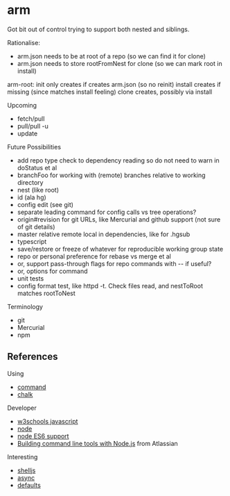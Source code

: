 # arm

Got bit out of control trying to support both nested and siblings.

Rationalise:
- arm.json needs to be at root of a repo (so we can find it for clone)
- arm.json needs to store rootFromNest for clone (so we can mark root in install)

arm-root:
init only creates if creates arm.json (so no reinit)
install creates if missing (since matches install feeling)
clone creates, possibly via install

Upcoming
* fetch/pull
* pull/pull -u
* update


Future Possibilities
* add repo type check to dependency reading so do not need to warn in doStatus et al
* branchFoo for working with (remote) branches relative to working directory
* nest (like root)
* id (ala hg)
* config edit (see git)
* separate leading command for config calls vs tree operations?
* origin#revision for git URLs, like Mercurial and github support (not sure of git details)
* master relative remote local in dependencies, like for .hgsub
* typescript
* save/restore or freeze of whatever for reproducible working group state
* repo or personal preference for rebase vs merge et al
* or, support pass-through flags for repo commands with -- if useful?
* or, options for command
* unit tests
* config format test, like httpd -t. Check files read, and nestToRoot matches rootToNest

Terminology
* git
* Mercurial
* npm

## References

Using
* [command](https://www.npmjs.com/package/commander)
* [chalk](https://github.com/sindresorhus/chalk)

Developer
* [w3schools javascript](http://www.w3schools.com/js/default.asp)
* [node](https://nodejs.org/docs/latest/api/index.html)
* [node ES6 support](http://node.green)
* [Building command line tools with Node.js](https://developer.atlassian.com/blog/2015/11/scripting-with-node/) from Atlassian

Interesting
* [shelljs](http://documentup.com/arturadib/shelljs#command-reference)
* [async](http://caolan.github.io/async/)
* [defaults](https://www.npmjs.com/package/defaults)
